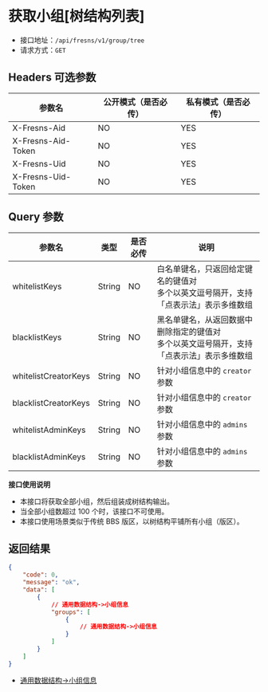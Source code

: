# 获取小组[树结构列表]

- 接口地址：`/api/fresns/v1/group/tree`
- 请求方式：`GET`

## Headers 可选参数

| 参数名 | 公开模式（是否必传） | 私有模式（是否必传） |
| --- | --- | --- |
| X-Fresns-Aid | NO | YES |
| X-Fresns-Aid-Token | NO | YES |
| X-Fresns-Uid | NO | YES |
| X-Fresns-Uid-Token | NO | YES |

## Query 参数

| 参数名 | 类型 | 是否必传 | 说明 |
| --- | --- | --- | --- |
| whitelistKeys | String | NO | 白名单键名，只返回给定键名的键值对<br>多个以英文逗号隔开，支持「点表示法」表示多维数组 |
| blacklistKeys | String | NO | 黑名单键名，从返回数据中删除指定的键值对<br>多个以英文逗号隔开，支持「点表示法」表示多维数组 |
| whitelistCreatorKeys | String | NO | 针对小组信息中的 `creator` 参数 |
| blacklistCreatorKeys | String | NO | 针对小组信息中的 `creator` 参数 |
| whitelistAdminKeys | String | NO | 针对小组信息中的 `admins` 参数 |
| blacklistAdminKeys | String | NO | 针对小组信息中的 `admins` 参数 |

**接口使用说明**

- 本接口将获取全部小组，然后组装成树结构输出。
- 当全部小组数超过 100 个时，该接口不可使用。
- 本接口使用场景类似于传统 BBS 版区，以树结构平铺所有小组（版区）。

## 返回结果

```json
{
    "code": 0,
    "message": "ok",
    "data": [
        {
            // 通用数据结构->小组信息
            "groups": [
                {
                    // 通用数据结构->小组信息
                }
            ]
        }
    ]
}
```

- [通用数据结构->小组信息](../../reference/data/group.md)
